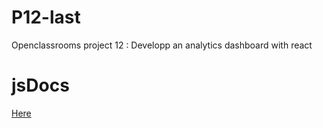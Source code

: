 # P12-last
Openclassrooms project 12 : Developp an analytics dashboard with react

# jsDocs
[Here]('https://github.com/jsr029/P12-last/blob/master/Rakotonirina_JeanSebastien_12_0162022/docs/index.html')
